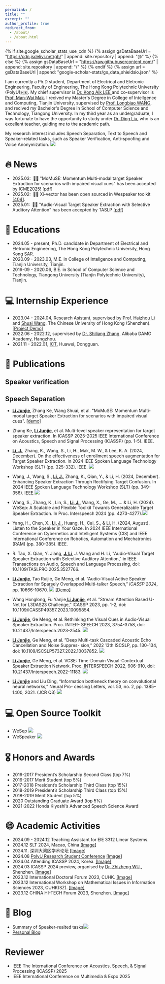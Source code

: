 ```yaml
---
permalink: /
title: ""
excerpt: ""
author_profile: true
redirect_from: 
  - /about/
  - /about.html
---
```


{% if site.google_scholar_stats_use_cdn %}
{% assign gsDataBaseUrl = "https://cdn.jsdelivr.net/gh/" | append: site.repository | append: "@" %}
{% else %}
{% assign gsDataBaseUrl = "https://raw.githubusercontent.com/" | append: site.repository | append: "/" %}
{% endif %}
{% assign url = gsDataBaseUrl | append: "google-scholar-stats/gs_data_shieldsio.json" %}

<span class='anchor' id='about-me'></span>

I am currently a Ph.D student, Department of Electrical and Eletronic Engineering, Faculty of Engineering, The Hong Kong Polytechnic University (PolyU)🇭🇰. My chief supervisor is <a href="https://sites.google.com/view/kongaiklee"> Dr. Kong Aik LEE </a> and co-supervisor is <a href="http://www.eie.polyu.edu.hk/~mwmak/">Prof. Man-Wai Mak</a>. I recived my Master's Degree in College of Intellgence and Computing, Tianjin University, supervised by <a href="https://cic.tju.edu.cn/faculty/wanglongbiao/wang.html">Prof. Longbiao WANG</a>, and recived my Bachelor's Degree in School of Computer Science and Technology, Tiangong University. In my third year as an undergraduate, I was fortunate to have the opportunity to study under <a href='https://scholar.google.com.hk/citations?user=g9oFBgMAAAAJ&hl=zh-CN&oi=sra'>Dr. Ding Liu</a>, who is an excellent teacher, guiding me to the academic path. 

My research interest includes Speech Separation, Text to Speech and Speaker-related tasks, such as Speaker Verification, Anti-spoofing and Voice Anonymization. <a href='https://scholar.google.com/citations?user=CInvjq8AAAAJ'><img src="https://img.shields.io/endpoint?logo=Google%20Scholar&url=https%3A%2F%2Fcdn.jsdelivr.net%2Fgh%2Fmrjunjieli%2Fmrjunjieli.github.io@google-scholar-stats%2Fgs_data_shieldsio.json&labelColor=f6f6f6&color=9cf&style=flat&label=citations"></a> 



# 🔥 News
- 2025.03: &nbsp;🎉🎉 "MoMuSE: Momentum Multi-modal target Speaker Extraction for scenarios with impaired visual cues" has been accepted by ICME2025! [[pdf]](https://arxiv.org/pdf/2412.08247v2)
- 2025.02: &nbsp;🎉🎉 Xi-vector has been open sourced in Wespeaker toolkit [[404]](https://github.com/wenet-e2e/wespeaker/pull/404). 
- 2025.01: &nbsp;🎉🎉 "Audio-Visual Target Speaker Extraction with Selective Auditory Attention" has been accepted by TASLP [[pdf]](https://ieeexplore.ieee.org/stamp/stamp.jsp?tp=&arnumber=10835186)


# 📖 Educations
- 2024.05 - present, Ph.D. candidate in Department of Electrical and Eletronic Engineering,  The Hong Kong Polytechnic University, Hong Kong SAR. 
- 2020.09 - 2023.03, M.E. in College of Intellgence and Computing, Tianjin University, Tianjin. 
- 2016-09 - 2020.06, B.E. in School of Computer Science and Technology, Tiangong University (Tianjin Polytechnic University), Tianjin. 

# 💻 Internship Experience
- 2023.04 - 2024.04, Research Asistant, supervised by <a href="https://sds.cuhk.edu.cn/en/teacher/498">Prof. Haizhou Li</a> and <a href="https://wsstriving.github.io">Shuai Wang</a>, The Chinese University of Hong Kong (Shenzhen). [[Project Demo]](../videos/Junjie_xinyi.mp4)
- 2022.06 - 2022.12, supervised by <a href='https://scholar.google.com/citations?user=BcWMSE4AAAAJ&hl=zh-CN'>Dr. Shiliang Zhang</a>, Alibaba DAMO Academy, Hangzhou.
- 2021.11 - 2022.01, <a href='https://e.huawei.com/cn/products/enterprise-collaboration/ideahub'>ICT</a>, Huawei, Dongguan. 


# 📝 Publications

## Speaker verification 


## Speech Separation 
- **<u>Li Junjie</u>**, Zhang Ke, Wang Shuai, et al. "MoMuSE: Momentum Multi-modal target Speaker Extraction for scenarios with impaired visual cues". [[demo]](../demo_page/MoMuSE/index.html) 

- Zhang Ke, **<u>Li Junjie</u>**, et al. Multi-level speaker representation for target speaker extraction. In ICASSP 2025-2025 IEEE International Conference on Acoustics, Speech and Signal Processing (ICASSP) (pp. 1-5). IEEE.

- **<u>Li, J.</u>**, Zhang, K., Wang, S., Li, H., Mak, M. W., & Lee, K. A. (2024, December). On the effectiveness of enrollment speech augmentation for Target Speaker Extraction. In 2024 IEEE Spoken Language Technology Workshop (SLT) (pp. 325-332). IEEE. [![](https://img.shields.io/github/stars/wenet-e2e/wesep?style=social&label=Code+Stars)](https://github.com/wenet-e2e/wesep)

- Wang, J., Wang, S., **<u>Li, J.</u>**, Zhang, K., Qian, Y., & Li, H. (2024, December). Enhancing Speaker Extraction Through Rectifying Target Confusion. In 2024 IEEE Spoken Language Technology Workshop (SLT) (pp. 349-356). IEEE.[![](https://img.shields.io/github/stars/wenet-e2e/wesep?style=social&label=Code+Stars)](https://github.com/wenet-e2e/wesep)

- Wang, S., Zhang, K., Lin, S., **<u>Li, J.</u>**, Wang, X., Ge, M., ... & Li, H. (2024). WeSep: A Scalable and Flexible Toolkit Towards Generalizable Target Speaker Extraction. In Proc. Interspeech 2024 (pp. 4273-4277).[![](https://img.shields.io/github/stars/wenet-e2e/wesep?style=social&label=Code+Stars)](https://github.com/wenet-e2e/wesep)

- Yang, H., Chen, X., **<u>Li, J.</u>**, Huang, H., Cai, S., & Li, H. (2024, August). Listen to the Speaker in Your Gaze. In 2024 IEEE International Conference on Cybernetics and Intelligent Systems (CIS) and IEEE International Conference on Robotics, Automation and Mechatronics (RAM) (pp. 380-385). IEEE.

- R. Tao, X. Qian, Y. Jiang, **<u>J. Li</u>**, J. Wang and H. Li, "Audio-Visual Target Speaker Extraction with Selective Auditory Attention," in IEEE Transactions on Audio, Speech and Language Processing, doi: 10.1109/TASLPRO.2025.3527766.

- **<u>Li Junjie</u>**, Tao Ruijie, Ge Meng, et al. “Audio-Visual Active Speaker Extraction for Sparsely Overlapped Multi-talker
Speech,” *ICASSP 2024*, pp. 10666-10670.   [![](https://img.shields.io/github/stars/mrjunjieli/ActiveExtract?style=social&label=Code+Stars)](https://github.com/mrjunjieli/ActiveExtract) [[Demo]](https://activeextract.github.io/) 

- Wang Honglong, Fu Yanjie,**<u>Li Junjie</u>**, et al. ”Stream Attention Based U-Net for L3DAS23
Challenge,” ICASSP 2023, pp. 1-2, doi: 10.1109/ICASSP49357.2023.10095854.

- **<u>Li Junjie</u>**, Ge Meng, et al. Rethinking the Visual Cues in Audio-Visual Speaker Extraction. Proc. INTER-
SPEECH 2023, 3754-3758, doi: 10.21437/Interspeech.2023-2545. [![](https://img.shields.io/github/stars/mrjunjieli/DAVSE?style=social&label=Code+Stars)](https://github.com/mrjunjieli/DAVSE)
- **<u>Li Junjie</u>**, Ge Meng, et al. ”Deep Multi-task Cascaded Acoustic Echo Cancellation and Noise Suppres-
sion,” 2022 13th ISCSLP, pp. 130-134, doi: 10.1109/ISCSLP57327.2022.10037852.  [![](https://img.shields.io/github/stars/mrjunjieli/DMC_AEC?style=social&label=Code+Stars)](https://github.com/mrjunjieli/DMC_AEC)
- **<u>Li Junjie</u>**, Ge Meng, et al. VCSE: Time-Domain Visual-Contextual Speaker Extraction Network. Proc.
INTERSPEECH 2022, 906-910, doi: 10.21437/Interspeech.2022-11183. [![](https://img.shields.io/github/stars/mrjunjieli/LRS3_for_AVSS?style=social&label=Code+Stars)](https://github.com/mrjunjieli/LRS3_for_AVSS)
- **<u>Li Junjie</u>** and Liu Ding, “Information bottleneck theory on convolutional neural networks,” Neural Pro-
cessing Letters, vol. 53, no. 2, pp. 1385–1400, 2021. (JCR Q3)  [![](https://img.shields.io/github/stars/mrjunjieli/IB_ON_CNN?style=social&label=Code+Stars)](https://github.com/mrjunjieli/IB_ON_CNN)


# 💻 Open Source Toolkit
- WeSep [![](https://img.shields.io/github/stars/wenet-e2e/wesep?style=social&label=Code+Stars)](https://github.com/wenet-e2e/wesep)
- WeSpeaker [![](https://img.shields.io/github/stars/wenet-e2e/wespeaker?style=social&label=Code+Stars)](https://github.com/wenet-e2e/wespeaker)

# 🎖 Honors and Awards
- 2016-2017 President’s Scholarship Second Class (top 7%) 
- 2016-2017 Merit Student (top 5%)
- 2017-2018 President’s Scholarship Third Class (top 15%)
- 2018-2019 President’s Scholarship Third Class (top 15%)
- 2018-2019 Merit Student (top 5%) 
- 2020 Outstanding Graduate Award (top 5%) 
- 2021-2022 Honda Kiyoshi’s Advanced Speech Science Award

# 😄 Academic Activities
- 2024.09 - 2024.12 Teaching Assistant for EIE 3312 Linear Systems. 
- 2024.12 SLT 2024, Macao, China [[Image]](../images/SLT2024/index.html)
- 2024.11. 深圳大湾区学术论坛 [[Image]](../images/haizhou_birthday/index.html)
- 2024.08 [PolyU Research Student Conference](https://events.polyu.edu.hk/prsc2024/home) [[Image]](../images/PRSC/index.html)
- 2024.04 Attending ICASSP 2024, Korea. [[Image]](../images/icassp2024/index.html)
- 2024.03 ICASSP 2024 preview, organised by <a href='https://sds.cuhk.edu.cn/en/teacher/641'>Dr. Zhizheng WU </a>, Shenzhen. [[Image]](../images/icassp2024_preview/index.html)
- 2023.12 International Doctoral Forum 2023, CUHK. [[Image]](../images/CUHK2023/index.html)
- 2023.12 International Workshop on Mathematical Issues in Information Sciences 2023, CUHK(SZ). [[Image]](../images/MIIS2023/index.html)
- 2023.12 CHINA HI-TECH Forum 2023, Shenzhen. [[Image]](../images/HITECH2023/index.html)

# 💬 Blog
- Summary of Speaker-realted tasks[![](https://img.shields.io/github/stars/mrjunjieli/awesome_speaker?style=social&label=Code+Stars)](https://github.com/mrjunjieli/awesome_speaker)
- [Personal Blog](https://awesome-speaker.github.io/)

# Reviewer 
- IEEE The International Conference on Acoustics, Speech, & Signal Processing (ICASSP) 2025 
- IEEE International Conference on Multimedia & Expo 2025

<!-- 
# 🔥 News
- *2022.02*: &nbsp;🎉🎉 Lorem ipsum dolor sit amet, consectetur adipiscing elit. Vivamus ornare aliquet ipsum, ac tempus justo dapibus sit amet. 
- *2022.02*: &nbsp;🎉🎉 Lorem ipsum dolor sit amet, consectetur adipiscing elit. Vivamus ornare aliquet ipsum, ac tempus justo dapibus sit amet. 

# 📝 Publications 

<div class='paper-box'><div class='paper-box-image'><div><div class="badge">CVPR 2016</div><img src='images/500x300.png' alt="sym" width="100%"></div></div>
<div class='paper-box-text' markdown="1">

[Deep Residual Learning for Image Recognition](https://openaccess.thecvf.com/content_cvpr_2016/papers/He_Deep_Residual_Learning_CVPR_2016_paper.pdf)

**Kaiming He**, Xiangyu Zhang, Shaoqing Ren, Jian Sun

[**Project**](https://scholar.google.com/citations?view_op=view_citation&hl=zh-CN&user=DhtAFkwAAAAJ&citation_for_view=DhtAFkwAAAAJ:ALROH1vI_8AC) <strong><span class='show_paper_citations' data='DhtAFkwAAAAJ:ALROH1vI_8AC'></span></strong>
- Lorem ipsum dolor sit amet, consectetur adipiscing elit. Vivamus ornare aliquet ipsum, ac tempus justo dapibus sit amet. 
</div>
</div>

- [Lorem ipsum dolor sit amet, consectetur adipiscing elit. Vivamus ornare aliquet ipsum, ac tempus justo dapibus sit amet](https://github.com), A, B, C, **CVPR 2020**

# 🎖 Honors and Awards
- *2021.10* Lorem ipsum dolor sit amet, consectetur adipiscing elit. Vivamus ornare aliquet ipsum, ac tempus justo dapibus sit amet. 
- *2021.09* Lorem ipsum dolor sit amet, consectetur adipiscing elit. Vivamus ornare aliquet ipsum, ac tempus justo dapibus sit amet. 

# 📖 Educations
- *2019.06 - 2022.04 (now)*, Lorem ipsum dolor sit amet, consectetur adipiscing elit. Vivamus ornare aliquet ipsum, ac tempus justo dapibus sit amet. 
- *2015.09 - 2019.06*, Lorem ipsum dolor sit amet, consectetur adipiscing elit. Vivamus ornare aliquet ipsum, ac tempus justo dapibus sit amet. 

# 💬 Invited Talks
- *2021.06*, Lorem ipsum dolor sit amet, consectetur adipiscing elit. Vivamus ornare aliquet ipsum, ac tempus justo dapibus sit amet. 
- *2021.03*, Lorem ipsum dolor sit amet, consectetur adipiscing elit. Vivamus ornare aliquet ipsum, ac tempus justo dapibus sit amet.  \| [\[video\]](https://github.com/)

# 💻 Internships
- *2019.05 - 2020.02*, [Lorem](https://github.com/), China. -->
